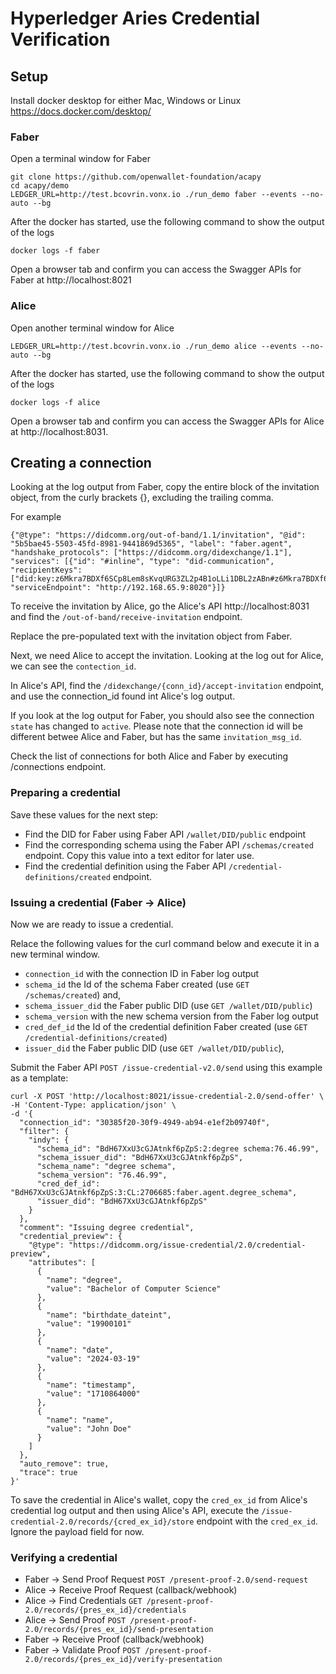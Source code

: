 # Hyperledger Aries Credential Verification
## Setup

Install docker desktop for either Mac, Windows or Linux https://docs.docker.com/desktop/

### Faber
Open a terminal window for Faber
```
git clone https://github.com/openwallet-foundation/acapy
cd acapy/demo
LEDGER_URL=http://test.bcovrin.vonx.io ./run_demo faber --events --no-auto --bg
```
After the docker has started, use the following command to show the output of the logs
```
docker logs -f faber
```
Open a browser tab and confirm you can access the Swagger APIs for Faber at http://localhost:8021

### Alice
Open another terminal window for Alice
```
LEDGER_URL=http://test.bcovrin.vonx.io ./run_demo alice --events --no-auto --bg
```
After the docker has started, use the following command to show the output of the logs
```
docker logs -f alice
```
Open a browser tab and confirm you can access the Swagger APIs for Alice at http://localhost:8031.

## Creating a connection
Looking at the log output from Faber, copy the entire block of the invitation object, from the curly brackets {}, excluding the trailing comma.

For example
```
{"@type": "https://didcomm.org/out-of-band/1.1/invitation", "@id": "5b5bae45-5503-45fd-8981-9441869d5365", "label": "faber.agent", "handshake_protocols": ["https://didcomm.org/didexchange/1.1"], "services": [{"id": "#inline", "type": "did-communication", "recipientKeys": ["did:key:z6Mkra7BDXf6SCp8Lem8sKvqURG3ZL2p4B1oLLi1DBL2zABn#z6Mkra7BDXf6SCp8Lem8sKvqURG3ZL2p4B1oLLi1DBL2zABn"], "serviceEndpoint": "http://192.168.65.9:8020"}]}
```

To receive the invitation by Alice, go the Alice's API http://localhost:8031 and find the ```/out-of-band/receive-invitation``` endpoint.

Replace the pre-populated text with the invitation object from Faber.

Next, we need Alice to accept the invitation.  Looking at the log out for Alice, we can see the ```contection_id```.  

In Alice's API, find the ```/didexchange/{conn_id}/accept-invitation``` endpoint, and use the connection_id found int Alice's log output.

If you look at the log output for Faber, you should also see the connection ```state``` has changed to ```active```.  Please note that the connection id will be different betwee Alice and Faber, but has the same ```invitation_msg_id```.

Check the list of connections for both Alice and Faber by executing /connections endpoint.


### Preparing a credential
Save these values for the next step:
- Find the DID for Faber using Faber API ```/wallet/DID/public``` endpoint
- Find the corresponding schema using the Faber API ```/schemas/created``` endpoint. Copy this value into a text editor for later use.
- Find the credential definition using the Faber API ```/credential-definitions/created``` endpoint. 

### Issuing a credential (Faber -> Alice)
Now we are ready to issue a credential. 

Relace the following values for the curl command below and execute it in a new terminal window. 

- ```connection_id``` with the connection ID in Faber log output
- ```schema_id``` the Id of the schema Faber created (use ```GET /schemas/created```) and,
- ```schema_issuer_did``` the Faber public DID (use ```GET /wallet/DID/public```)
- ```schema_version``` with the new schema version from the Faber log output
- ```cred_def_id``` the Id of the credential definition Faber created (use ```GET /credential-definitions/created```)
- ```issuer_did``` the Faber public DID (use ```GET /wallet/DID/public```),

Submit the Faber API ```POST /issue-credential-v2.0/send``` using this example as a template:
```
curl -X POST 'http://localhost:8021/issue-credential-2.0/send-offer' \
-H 'Content-Type: application/json' \
-d '{
  "connection_id": "30385f20-30f9-4949-ab94-e1ef2b09740f",
  "filter": {
    "indy": {
      "schema_id": "BdH67XxU3cGJAtnkf6pZpS:2:degree schema:76.46.99",
      "schema_issuer_did": "BdH67XxU3cGJAtnkf6pZpS",
      "schema_name": "degree schema",
      "schema_version": "76.46.99",
      "cred_def_id": "BdH67XxU3cGJAtnkf6pZpS:3:CL:2706685:faber.agent.degree_schema",
      "issuer_did": "BdH67XxU3cGJAtnkf6pZpS"
    }
  },
  "comment": "Issuing degree credential",
  "credential_preview": {
    "@type": "https://didcomm.org/issue-credential/2.0/credential-preview",
    "attributes": [
      {
        "name": "degree",
        "value": "Bachelor of Computer Science"
      },
      {
        "name": "birthdate_dateint",
        "value": "19900101"
      },
      {
        "name": "date",
        "value": "2024-03-19"
      },
      {
        "name": "timestamp",
        "value": "1710864000"
      },
      {
        "name": "name",
        "value": "John Doe"
      }
    ]
  },
  "auto_remove": true,
  "trace": true
}'
```

To save the credential in Alice's wallet, copy the ```cred_ex_id``` from Alice's credential log output and then using Alice's API, execute the ```/issue-credential-2.0/records/{cred_ex_id}/store``` endpoint with the ```cred_ex_id```.  Ignore the payload field for now.

### Verifying a credential
- Faber -> Send Proof Request ```POST /present-proof-2.0/send-request```
- Alice -> Receive Proof Request (callback/webhook)
- Alice -> Find Credentials ```GET /present-proof-2.0/records/{pres_ex_id}/credentials```
- Alice -> Send Proof ```POST /present-proof-2.0/records/{pres_ex_id}/send-presentation```
- Faber -> Receive Proof (callback/webhook)
- Faber -> Validate Proof ```POST /present-proof-2.0/records/{pres_ex_id}/verify-presentation```

  







